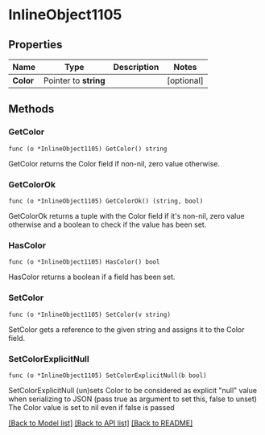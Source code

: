 # InlineObject1105

## Properties

Name | Type | Description | Notes
------------ | ------------- | ------------- | -------------
**Color** | Pointer to **string** |  | [optional] 

## Methods

### GetColor

`func (o *InlineObject1105) GetColor() string`

GetColor returns the Color field if non-nil, zero value otherwise.

### GetColorOk

`func (o *InlineObject1105) GetColorOk() (string, bool)`

GetColorOk returns a tuple with the Color field if it's non-nil, zero value otherwise
and a boolean to check if the value has been set.

### HasColor

`func (o *InlineObject1105) HasColor() bool`

HasColor returns a boolean if a field has been set.

### SetColor

`func (o *InlineObject1105) SetColor(v string)`

SetColor gets a reference to the given string and assigns it to the Color field.

### SetColorExplicitNull

`func (o *InlineObject1105) SetColorExplicitNull(b bool)`

SetColorExplicitNull (un)sets Color to be considered as explicit "null" value
when serializing to JSON (pass true as argument to set this, false to unset)
The Color value is set to nil even if false is passed

[[Back to Model list]](../README.md#documentation-for-models) [[Back to API list]](../README.md#documentation-for-api-endpoints) [[Back to README]](../README.md)


